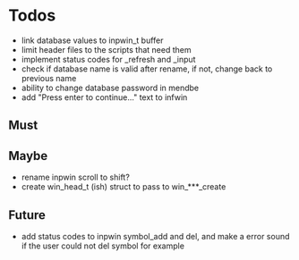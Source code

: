# Todos
- link database values to inpwin_t buffer
- limit header files to the scripts that need them
- implement status codes for _refresh and _input
- check if database name is valid after rename, if not,
  change back to previous name
- ability to change database password in mendbe
- add "Press enter to continue..." text to infwin

## Must

## Maybe
- rename inpwin scroll to shift?
- create win_head_t (ish) struct to pass to win_***_create

## Future
- add status codes to inpwin symbol_add and del,
  and make a error sound if the user could not del symbol for example
